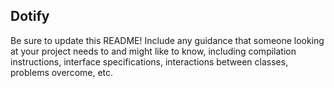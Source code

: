 ## Dotify

Be sure to update this README! Include any guidance that someone looking at your project needs to and might like to know, including compilation instructions, interface specifications, interactions between classes, problems overcome, etc.
